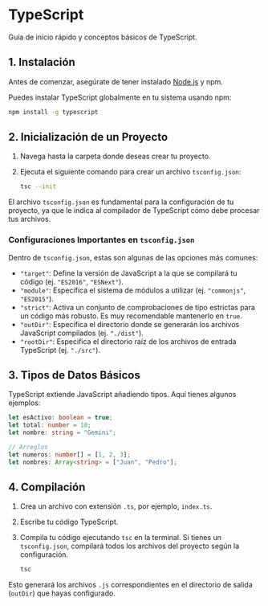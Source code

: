 # TypeScript

Guía de inicio rápido y conceptos básicos de TypeScript.

## 1. Instalación

Antes de comenzar, asegúrate de tener instalado [Node.js](https://nodejs.org/) y npm.

Puedes instalar TypeScript globalmente en tu sistema usando npm:

```bash
npm install -g typescript
```

## 2. Inicialización de un Proyecto

1.  Navega hasta la carpeta donde deseas crear tu proyecto.
2.  Ejecuta el siguiente comando para crear un archivo `tsconfig.json`:

    ```bash
    tsc --init
    ```

El archivo `tsconfig.json` es fundamental para la configuración de tu proyecto, ya que le indica al compilador de TypeScript cómo debe procesar tus archivos.

### Configuraciones Importantes en `tsconfig.json`

Dentro de `tsconfig.json`, estas son algunas de las opciones más comunes:

-   `"target"`: Define la versión de JavaScript a la que se compilará tu código (ej. `"ES2016"`, `"ESNext"`).
-   `"module"`: Especifica el sistema de módulos a utilizar (ej. `"commonjs"`, `"ES2015"`).
-   `"strict"`: Activa un conjunto de comprobaciones de tipo estrictas para un código más robusto. Es muy recomendable mantenerlo en `true`.
-   `"outDir"`: Especifica el directorio donde se generarán los archivos JavaScript compilados (ej. `"./dist"`).
-   `"rootDir"`: Especifica el directorio raíz de los archivos de entrada TypeScript (ej. `"./src"`).

## 3. Tipos de Datos Básicos

TypeScript extiende JavaScript añadiendo tipos. Aquí tienes algunos ejemplos:

```typescript
let esActivo: boolean = true;
let total: number = 10;
let nombre: string = "Gemini";

// Arreglos
let numeros: number[] = [1, 2, 3];
let nombres: Array<string> = ["Juan", "Pedro"];
```

## 4. Compilación

1.  Crea un archivo con extensión `.ts`, por ejemplo, `index.ts`.
2.  Escribe tu código TypeScript.
3.  Compila tu código ejecutando `tsc` en la terminal. Si tienes un `tsconfig.json`, compilará todos los archivos del proyecto según la configuración.

    ```bash
    tsc
    ```

Esto generará los archivos `.js` correspondientes en el directorio de salida (`outDir`) que hayas configurado.